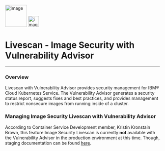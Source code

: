 <img width="71" alt="image" src="https://media.github.ibm.com/user/20538/files/099741b0-6f73-11e8-9396-35e9e2697962"> <img width="35" alt="image" src="https://media.github.ibm.com/user/20538/files/879806f0-6f71-11e8-9d14-59cc8d78bc41">

# Livescan - Image Security with Vulnerability Advisor
---
### Overview
Livescan with Vulnerability Advisor provides security management for IBM® Cloud Kubernetes Service. The Vulnerability Advisor generates a security status report, suggests fixes and best practices, and provides management to restrict nonsecure images from running inside of a cluster.

### Managing Image Security Livescan with Vulnerability Advisor
According to Container Service Development member, Kristin Kronstain Brown, this feature Image Security Livescan is currently **not** available with the Vulnerability Advisor in the production environment at this time. Though, staging documentation can be found [here](https://console.stage1.bluemix.net/docs/services/va/va_index.html#va_reviewing_container).
